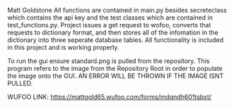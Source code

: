 Matt Goldstone
All functions are contained in main.py besides secreteclass which contains the api key and the test classes which are contained in test_functions.py.
Project issues a get request to wofoo, converts that requests to dictionary format, and then stores all of the infomation in the dictionary into three seperate database tables.
All functionality is included in this project and is working properly.

To run the gui ensure standard.png is pulled from the repository. This program refers to the image from the Repository Root in order to populate the image onto the GUI. AN ERROR WILL BE THROWN IF THE IMAGE ISNT PULLED.  


WUFOO LINK: https://mattgold65.wufoo.com/forms/mdqndh601tsbxt/

